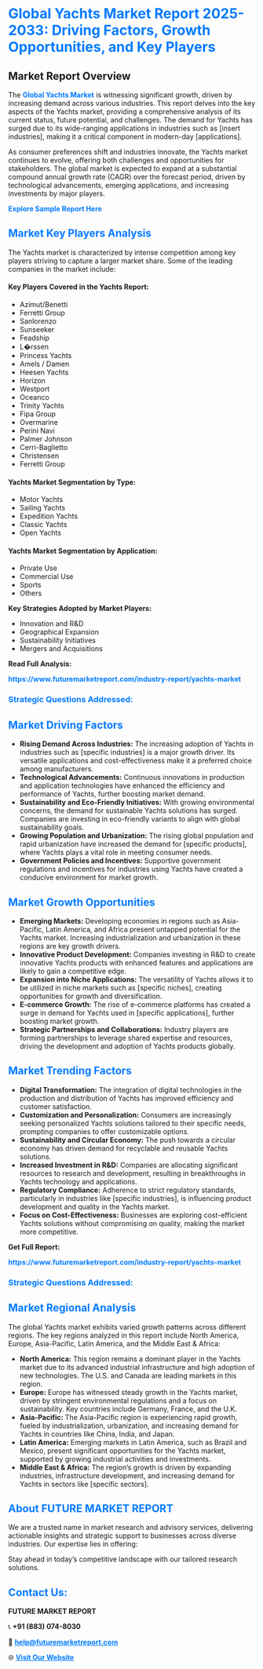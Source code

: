 <h1 style="color: #007BFF;">Global Yachts Market Report 2025-2033: Driving Factors, Growth Opportunities, and Key Players</h1>

<section id="overview">
<h2>Market Report Overview</h2>
<p>The <a href="https://www.futuremarketreport.com/industry-report/yachts-market" style="color: #007BFF; text-decoration: none;"><strong>Global Yachts Market</strong></a> is witnessing significant growth, driven by increasing demand across various industries. This report delves into the key aspects of the Yachts market, providing a comprehensive analysis of its current status, future potential, and challenges. The demand for Yachts has surged due to its wide-ranging applications in industries such as [insert industries], making it a critical component in modern-day [applications].</p>
<p>As consumer preferences shift and industries innovate, the Yachts market continues to evolve, offering both challenges and opportunities for stakeholders. The global market is expected to expand at a substantial compound annual growth rate (CAGR) over the forecast period, driven by technological advancements, emerging applications, and increasing investments by major players.</p>
</section>

<section id="overview">
<p><a href="https://www.futuremarketreport.com/request-sample/reportId=60287" style="color: #007BFF; text-decoration: none;"><strong>Explore Sample Report Here</strong></a></p>
</section>

<section id="key-players">
<h2 style="color: #007BFF;">Market Key Players Analysis</h2>
<p>The Yachts market is characterized by intense competition among key players striving to capture a larger market share. Some of the leading companies in the market include:</p>
<h4>Key Players Covered in the Yachts Report:</h4>
<ul><li>Azimut/Benetti</li><li>Ferretti Group</li><li>Sanlorenzo</li><li>Sunseeker</li><li>Feadship</li><li>L�rssen</li><li>Princess Yachts</li><li>Amels / Damen</li><li>Heesen Yachts</li><li>Horizon</li><li>Westport</li><li>Oceanco</li><li>Trinity Yachts</li><li>Fipa Group</li><li>Overmarine</li><li>Perini Navi</li><li>Palmer Johnson</li><li>Cerri-Baglietto</li><li>Christensen</li><li>Ferretti Group</li></ul>
<h4>Yachts Market Segmentation by Type:</h4>
<ul><li>Motor Yachts</li><li>Sailing Yachts</li><li>Expedition Yachts</li><li>Classic Yachts</li><li>Open Yachts</li></ul>

<h4>Yachts Market Segmentation by Application:</h4>
<ul><li>Private Use</li><li>Commercial Use</li><li>Sports</li><li>Others</li></ul>
<p><strong>Key Strategies Adopted by Market Players:</strong></p>
<ul>
<li>Innovation and R&D</li>
<li>Geographical Expansion</li>
<li>Sustainability Initiatives</li>
<li>Mergers and Acquisitions</li>
</ul>
</section>

<section>
<p><strong>Read Full Analysis: </strong></p><a href="https://www.futuremarketreport.com/industry-report/yachts-market" style="color: #007BFF; text-decoration: none;"><strong>https://www.futuremarketreport.com/industry-report/yachts-market</strong></a>
<h3 style="color: #007BFF;">Strategic Questions Addressed:</h3>
</section>

<section id="driving-factors">
<h2 style="color: #007BFF;">Market Driving Factors</h2>
<ul>
<li><strong>Rising Demand Across Industries:</strong> The increasing adoption of Yachts in industries such as [specific industries] is a major growth driver. Its versatile applications and cost-effectiveness make it a preferred choice among manufacturers.</li>
<li><strong>Technological Advancements:</strong> Continuous innovations in production and application technologies have enhanced the efficiency and performance of Yachts, further boosting market demand.</li>
<li><strong>Sustainability and Eco-Friendly Initiatives:</strong> With growing environmental concerns, the demand for sustainable Yachts solutions has surged. Companies are investing in eco-friendly variants to align with global sustainability goals.</li>
<li><strong>Growing Population and Urbanization:</strong> The rising global population and rapid urbanization have increased the demand for [specific products], where Yachts plays a vital role in meeting consumer needs.</li>
<li><strong>Government Policies and Incentives:</strong> Supportive government regulations and incentives for industries using Yachts have created a conducive environment for market growth.</li>
</ul>
</section>

<section id="growth-opportunities">
<h2 style="color: #007BFF;">Market Growth Opportunities</h2>
<ul>
<li><strong>Emerging Markets:</strong> Developing economies in regions such as Asia-Pacific, Latin America, and Africa present untapped potential for the Yachts market. Increasing industrialization and urbanization in these regions are key growth drivers.</li>
<li><strong>Innovative Product Development:</strong> Companies investing in R&D to create innovative Yachts products with enhanced features and applications are likely to gain a competitive edge.</li>
<li><strong>Expansion into Niche Applications:</strong> The versatility of Yachts allows it to be utilized in niche markets such as [specific niches], creating opportunities for growth and diversification.</li>
<li><strong>E-commerce Growth:</strong> The rise of e-commerce platforms has created a surge in demand for Yachts used in [specific applications], further boosting market growth.</li>
<li><strong>Strategic Partnerships and Collaborations:</strong> Industry players are forming partnerships to leverage shared expertise and resources, driving the development and adoption of Yachts products globally.</li>
</ul>
</section>

<section id="trending-factors">
<h2 style="color: #007BFF;">Market Trending Factors</h2>
<ul>
<li><strong>Digital Transformation:</strong> The integration of digital technologies in the production and distribution of Yachts has improved efficiency and customer satisfaction.</li>
<li><strong>Customization and Personalization:</strong> Consumers are increasingly seeking personalized Yachts solutions tailored to their specific needs, prompting companies to offer customizable options.</li>
<li><strong>Sustainability and Circular Economy:</strong> The push towards a circular economy has driven demand for recyclable and reusable Yachts solutions.</li>
<li><strong>Increased Investment in R&D:</strong> Companies are allocating significant resources to research and development, resulting in breakthroughs in Yachts technology and applications.</li>
<li><strong>Regulatory Compliance:</strong> Adherence to strict regulatory standards, particularly in industries like [specific industries], is influencing product development and quality in the Yachts market.</li>
<li><strong>Focus on Cost-Effectiveness:</strong> Businesses are exploring cost-efficient Yachts solutions without compromising on quality, making the market more competitive.</li>
</ul>
</section>

<section>
<p><strong>Get Full Report: </strong></p><a href="https://www.futuremarketreport.com/industry-report/yachts-market" style="color: #007BFF; text-decoration: none;"><strong>https://www.futuremarketreport.com/industry-report/yachts-market</strong></a>
<h3 style="color: #007BFF;">Strategic Questions Addressed:</h3>
</section>


<section id="regional-analysis">
<h2 style="color: #007BFF;">Market Regional Analysis</h2>
<p>The global Yachts market exhibits varied growth patterns across different regions. The key regions analyzed in this report include North America, Europe, Asia-Pacific, Latin America, and the Middle East & Africa:</p>
<ul>
<li><strong>North America:</strong> This region remains a dominant player in the Yachts market due to its advanced industrial infrastructure and high adoption of new technologies. The U.S. and Canada are leading markets in this region.</li>
<li><strong>Europe:</strong> Europe has witnessed steady growth in the Yachts market, driven by stringent environmental regulations and a focus on sustainability. Key countries include Germany, France, and the U.K.</li>
<li><strong>Asia-Pacific:</strong> The Asia-Pacific region is experiencing rapid growth, fueled by industrialization, urbanization, and increasing demand for Yachts in countries like China, India, and Japan.</li>
<li><strong>Latin America:</strong> Emerging markets in Latin America, such as Brazil and Mexico, present significant opportunities for the Yachts market, supported by growing industrial activities and investments.</li>
<li><strong>Middle East & Africa:</strong> The region’s growth is driven by expanding industries, infrastructure development, and increasing demand for Yachts in sectors like [specific sectors].</li>
</ul>
</section>

<footer>
<h2 style="color: #007BFF;">About FUTURE MARKET REPORT</h2>
<p>We are a trusted name in market research and advisory services, delivering actionable insights and strategic support to businesses across diverse industries. Our expertise lies in offering:</p>

<p>Stay ahead in today’s competitive landscape with our tailored research solutions.</p>

<h2 style="color: #007BFF;">Contact Us:</h2>
<p><strong>FUTURE MARKET REPORT</strong></p>
<p>📞 <strong>+91 (883) 074-8030</strong></p>
<p>📧 <strong><a href="mailto:help@futuremarketreport.com" style="color: #007BFF;">help@futuremarketreport.com</a></strong></p>
<p>🌐 <strong><a href="https://www.futuremarketreport.com/" style="color: #007BFF;">Visit Our Website</a></strong></p>
</footer>